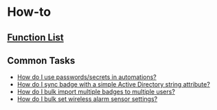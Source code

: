 # How-to

## [Function List](reference.md)

## Common Tasks

* [How do I use passwords/secrets in automations?](examples/Using_secrets.md)
* [How do I sync badge with a simple Active Directory string attribute?](examples/Badge_sync_w_AD.md)
* [How do I bulk import multiple badges to multiple users?](examples/Bulk_badge_import.md)
* [How do I bulk set wireless alarm sensor settings?](examples/Bulk_wireless_sensor_settings_changes.md)
  